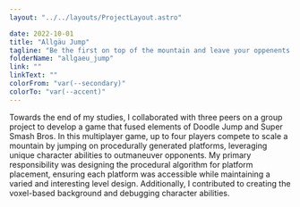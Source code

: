 ```yaml
---
layout: "../../layouts/ProjectLayout.astro"

date: 2022-10-01
title: "Allgäu Jump"
tagline: "Be the first on top of the mountain and leave your oppenents in the dirt"
folderName: "allgaeu_jump"
link: ""
linkText: ""
colorFrom: "var(--secondary)"
colorTo: "var(--accent)"
---
```


Towards the end of my studies, I collaborated with three peers on a group
project to develop a game that fused elements of Doodle Jump and Super
Smash Bros. In this multiplayer game, up to four players compete to scale
a mountain by jumping on procedurally generated platforms, leveraging
unique character abilities to outmaneuver opponents. My primary
responsibility was designing the procedural algorithm for platform
placement, ensuring each platform was accessible while maintaining a
varied and interesting level design. Additionally, I contributed to
creating the voxel-based background and debugging character abilities.